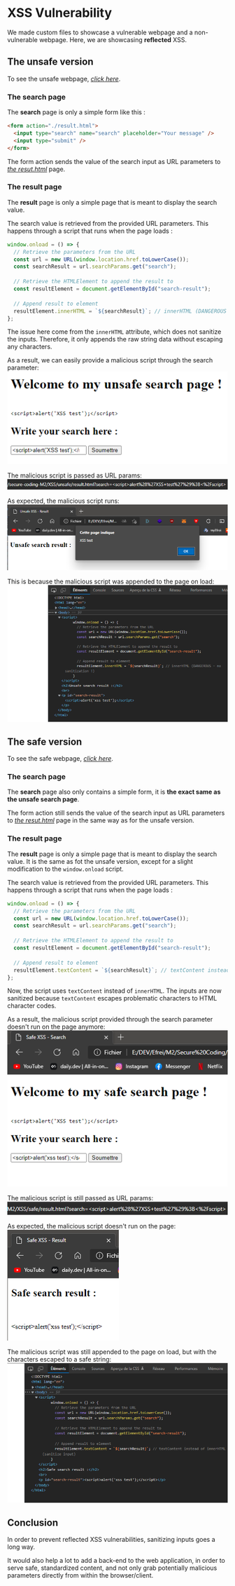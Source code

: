 # XSS Vulnerability

We made custom files to showcase a vulnerable webpage and a non-vulnerable webpage.
Here, we are showcasing **reflected** XSS.

## The unsafe version

To see the unsafe webpage, _[click here](./unsafe/search.html)_.

### The search page

The **search** page is only a simple form like this :

```html
<form action="./result.html">
  <input type="search" name="search" placeholder="Your message" />
  <input type="submit" />
</form>
```

The form action sends the value of the search input as URL parameters to _[the resut.html](./unsafe/result.html)_ page.

### The result page

The **result** page is only a simple page that is meant to display the search value.

The search value is retrieved from the provided URL parameters.
This happens through a script that runs when the page loads :

```js
window.onload = () => {
  // Retrieve the parameters from the URL
  const url = new URL(window.location.href.toLowerCase());
  const searchResult = url.searchParams.get("search");

  // Retrieve the HTMLElement to append the result to
  const resultElement = document.getElementById("search-result");

  // Append result to element
  resultElement.innerHTML = `${searchResult}`; // innerHTML (DANGEROUS - no sanitization !)
};
```

The issue here come from the `innerHTML` attribute, which does not sanitize the inputs. Therefore, it only appends the raw string data without escaping any characters.

As a result, we can easily provide a malicious script through the search parameter:<br>
![Malicious unsafe search](./img/unsafe-search.png)

The malicious script is passed as URL params:<br>
![Malicious URL](./img/unsafe-url.png)

As expected, the malicious script runs:<br>
![Malicious script running](./img/unsafe-result.png)

This is because the malicious script was appended to the page on load:<br>
![Malicious script appended on load](./img/unsafe-elements.png)

## The safe version

To see the safe webpage, _[click here](./safe/search.html)_.

### The search page

The **search** page also only contains a simple form, it is **the exact same as the unsafe search page**.

The form action still sends the value of the search input as URL parameters to _[the resut.html](./safe/result.html)_ page in the same way as for the unsafe version.

### The result page

The **result** page is only a simple page that is meant to display the search value. It is the same as fot the unsafe version, except for a slight modification to the `window.onload` script.

The search value is retrieved from the provided URL parameters.
This happens through a script that runs when the page loads :

```js
window.onload = () => {
  // Retrieve the parameters from the URL
  const url = new URL(window.location.href.toLowerCase());
  const searchResult = url.searchParams.get("search");

  // Retrieve the HTMLElement to append the result to
  const resultElement = document.getElementById("search-result");

  // Append result to element
  resultElement.textContent = `${searchResult}`; // textContent instead of innerHTML (sanitize input)
};
```

Now, the script uses `textContent` instead of `innerHTML`. The inputs are now sanitized because `textContent` escapes problematic characters to HTML character codes.

As a result, the malicious script provided through the search parameter doesn't run on the page anymore:<br>
![Malicious safe search](./img/safe-search.png)

The malicious script is still passed as URL params:<br>
![Malicious URL](./img/safe-url.png)

As expected, the malicious script doesn't run on the page:<br>
![Malicious script not running](./img/safe-result.png)

The malicious script was still appended to the page on load, but with the characters escaped to a safe string:<br>
![Malicious script appended on load](./img/safe-elements.png)

## Conclusion

In order to prevent reflected XSS vulnerabilities, sanitizing inputs goes a long way.

It would also help a lot to add a back-end to the web application, in order to serve safe, standardized content, and not only grab potentially malicious
parameters directly from within the browser/client.
